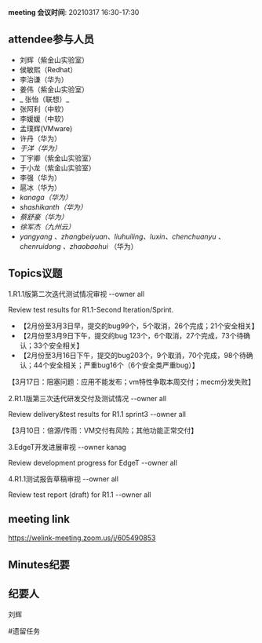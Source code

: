 **meeting 会议时间**: 20210317 16:30-17:30

## attendee参与人员
- 刘辉（紫金山实验室）
-  侯敏熙（Redhat） 
- 李治谦（华为） 
-   姜伟（紫金山实验室）  
- _ 张怡（联想）_ 
- 张阿利（中软）
- 李媛媛（中软）
- 孟璞辉(VMware) 
- 许丹（华为）
-  _于洋（华为）_   
-  丁宇卿（紫金山实验室）
- 于小龙（紫金山实验室）
-   李强（华为） 
-  扈冰（华为） 
-    _kanaga（华为）_  
-  _shashikanth（华为）_ 
-  _蔡舒豪（华为）_ 
-  _徐军杰（九州云）_ 
- _yangyang 、zhangbeiyuan、liuhuiling、luxin、chenchuanyu 、chenruidong 、zhaobaohui_   （华为）

## Topics议题

1.R1.1版第二次迭代测试情况审视 --owner all

Review test results for R1.1-Second Iteration/Sprint.


- 【2月份至3月3日早，提交的bug99个，5个取消，26个完成；21个安全相关】
- 【2月份至3月9日下午，提交的bug 123个，6个取消，27个完成，73个待确认；33个安全相关】
- 【2月份至3月16日下午，提交的bug203个，9个取消，70个完成，98个待确认；44个安全相关；严重bug16个（6个安全类严重bug）】

【3月17日：阻塞问题：应用不能发布；vm特性争取本周交付；mecm分发失败】

2.R1.1版第三次迭代研发交付及测试情况 --owner all

Review delivery&test results for R1.1 sprint3 --owner all

【3月10日：倍源/传雨：VM交付有风险；其他功能正常交付】

3.EdgeT开发进展审视 --owner kanag

Review development progress for EdgeT --owner all

4.R1.1测试报告草稿审视 --owner all

Review test report (draft) for R1.1 --owner all

## meeting link
https://welink-meeting.zoom.us/j/605490853

## Minutes纪要
## 纪要人
刘辉

#遗留任务

